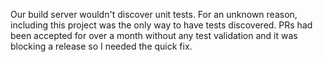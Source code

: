 Our build server wouldn't discover unit tests.
For an unknown reason, including this project was the only way to have tests discovered.
PRs had been accepted for over a month without any test validation and it was blocking a release so I needed the quick fix.